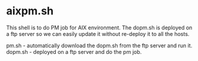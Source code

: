 # aixpm.sh
This shell is to do PM job for AIX environment. The dopm.sh is deployed on a ftp server so we can easily update it without re-deploy it to all the hosts.

pm.sh - automatically download the dopm.sh from the ftp server and run it.
dopm.sh - deployed on a ftp server and do the pm job.
